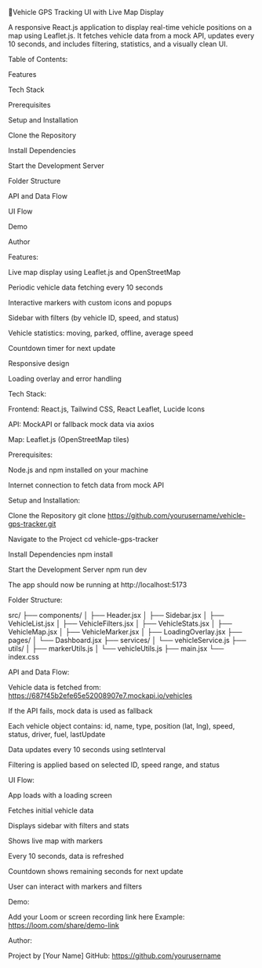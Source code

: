 🚗Vehicle GPS Tracking UI with Live Map Display

A responsive React.js application to display real-time vehicle positions on a map using Leaflet.js. It fetches vehicle data from a mock API, updates every 10 seconds, and includes filtering, statistics, and a visually clean UI.

Table of Contents:

Features

Tech Stack

Prerequisites

Setup and Installation

Clone the Repository

Install Dependencies

Start the Development Server

Folder Structure

API and Data Flow

UI Flow

Demo

Author

Features:

Live map display using Leaflet.js and OpenStreetMap

Periodic vehicle data fetching every 10 seconds

Interactive markers with custom icons and popups

Sidebar with filters (by vehicle ID, speed, and status)

Vehicle statistics: moving, parked, offline, average speed

Countdown timer for next update

Responsive design

Loading overlay and error handling

Tech Stack:

Frontend: React.js, Tailwind CSS, React Leaflet, Lucide Icons

API: MockAPI or fallback mock data via axios

Map: Leaflet.js (OpenStreetMap tiles)

Prerequisites:

Node.js and npm installed on your machine

Internet connection to fetch data from mock API

Setup and Installation:

Clone the Repository
git clone https://github.com/yourusername/vehicle-gps-tracker.git

Navigate to the Project
cd vehicle-gps-tracker

Install Dependencies
npm install

Start the Development Server
npm run dev

The app should now be running at http://localhost:5173

Folder Structure:

src/
├── components/
│ ├── Header.jsx
│ ├── Sidebar.jsx
│ ├── VehicleList.jsx
│ ├── VehicleFilters.jsx
│ ├── VehicleStats.jsx
│ ├── VehicleMap.jsx
│ ├── VehicleMarker.jsx
│ ├── LoadingOverlay.jsx
├── pages/
│ └── Dashboard.jsx
├── services/
│ └── vehicleService.js
├── utils/
│ ├── markerUtils.js
│ └── vehicleUtils.js
├── main.jsx
└── index.css

API and Data Flow:

Vehicle data is fetched from:
https://687f45b2efe65e52008907e7.mockapi.io/vehicles

If the API fails, mock data is used as fallback

Each vehicle object contains:
id, name, type, position (lat, lng), speed, status, driver, fuel, lastUpdate

Data updates every 10 seconds using setInterval

Filtering is applied based on selected ID, speed range, and status

UI Flow:

App loads with a loading screen

Fetches initial vehicle data

Displays sidebar with filters and stats

Shows live map with markers

Every 10 seconds, data is refreshed

Countdown shows remaining seconds for next update

User can interact with markers and filters

Demo:

Add your Loom or screen recording link here
Example: https://loom.com/share/demo-link

Author:

Project by [Your Name]
GitHub: https://github.com/yourusername

